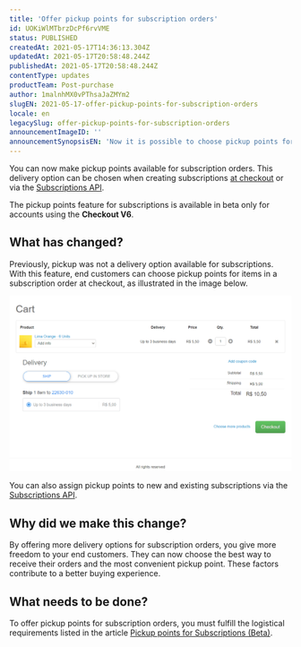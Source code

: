 ```yaml
---
title: 'Offer pickup points for subscription orders'
id: UOKiWlMTbrzDcPf6rvVME
status: PUBLISHED
createdAt: 2021-05-17T14:36:13.304Z
updatedAt: 2021-05-17T20:58:48.244Z
publishedAt: 2021-05-17T20:58:48.244Z
contentType: updates
productTeam: Post-purchase
author: 1malnhMX0vPThsaJaZMYm2
slugEN: 2021-05-17-offer-pickup-points-for-subscription-orders
locale: en
legacySlug: offer-pickup-points-for-subscription-orders
announcementImageID: ''
announcementSynopsisEN: 'Now it is possible to choose pickup points for subscription orders.'
---
```



You can now make pickup points available for subscription orders. This delivery option can be chosen when creating subscriptions [at checkout](https://help.vtex.com/en/tutorial/como-funciona-a-assinatura--frequentlyAskedQuestions_4453?&utm_source=autocomplete#adicionar-produtos-para-assinatura-durante-o-checkout) or via the [Subscriptions API](https://developers.vtex.com/vtex-rest-api/reference/subscriptions-1#post_api-rns-pub-subscriptions).

The pickup points feature for subscriptions is available in beta only for accounts using the **Checkout V6**.

## What has changed?

Previously, pickup was not a delivery option available for subscriptions. With this feature, end customers can choose pickup points for items in a subscription order at checkout, as illustrated in the image below.

![subscriptionspickup EN](https://raw.githubusercontent.com/vtexdocs/help-center-content/refs/heads/main/docs/en/announcements/2021-05-17-offer-pickup-points-for-subscription-orders_1.gif)

You can also assign pickup points to new and existing subscriptions via the[ Subscriptions API](https://developers.vtex.com/vtex-rest-api/reference/subscriptions-1).

## Why did we make this change?

By offering more delivery options for subscription orders, you give more freedom to your end customers. They can now choose the best way to receive their orders and the most convenient pickup point. These factors contribute to a better buying experience.

## What needs to be done?

To offer pickup points for subscription orders, you must fulfill the logistical requirements listed in the article [Pickup points for Subscriptions (Beta)](https://help.vtex.com/en/tutorial/pickup-points-for-subscription-orders-beta--csIqB6iBh4QNIFdEj0nVv).
